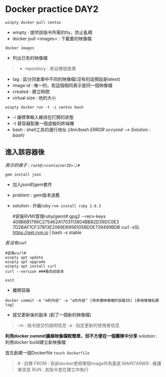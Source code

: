 # Docker practice DAY2

 `winpty docker pull centos`
 * winpty : 提供該指令所需的tty，防止亂碼
 * docker pull &lt;images> : 下載要的映像檔

`docker images`
* 列出已有的映像檔
 >* repository : 來自哪個倉庫
 * tag : 區分同倉庫中不同的映像檔(沒有的話預設是latest)
 * image id : 唯一的，若這個相同表示是同一個映像檔
 * created : 建立時間
 * virtual size : 他的大小

`winpty docker run -t -i centos bash`
 * -i 讓標準輸入維持在打開的狀態
 * -t 替容器配置一個虛擬的終端機
 * bash : shell工具的運行地址
 *(/bin/bash ERROR occured --> Solution : bash)*


## 進入該容器後
 *表示的樣子 : `root@\<containerID>:/#`*

`gem install json`
* 加入json的gem套件
 * problem : gem版本過舊
 * solution : 升級ruby
 `rvm install ruby 2.6.3`

	#安裝RVM(管理ruby/gem)#
	gpg2 --recv-keys 409B6B1796C275462A1703113804BB82D39DC0E3 7D2BAF1CF37B13E2069D6956105BD0E739499BDB
	curl -sSL https://get.rvm.io | bash -s stable

 *若沒有curl*
 
	#安裝curl#
	winpty apt update
	winpty apt upgrade
	winpty apt install curl
	curl --version ###看目前版本

`exit`
* 離開容器

`docker commit -m "m的內容" -a "a的內容" [用來建映像檔的容器ID] [新映像檔名跟tag]`
* 提交更新後的副本 (創了一個新的映像檔)
 >-m : 指令提交的說明信息
 -a : 指定更新的使用者信息

**利用docker commit擴展映像檔較簡單，但不方便在一個團隊中分享**
  solution : 利用docker build建立新映像檔
 
 首先創建一個Dockerfile `touch Dockerfile`
 >\# : 註釋
 FROM : 告訴docker使用哪個image作為基底
 MAINTAINER : 維護者信息
 RUN : 其指令會在建立中執行

